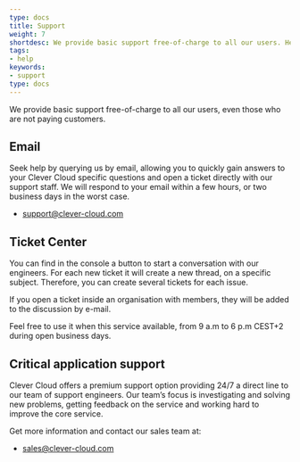 ```yaml
---
type: docs
title: Support
weight: 7
shortdesc: We provide basic support free-of-charge to all our users. Here's how to reach us
tags:
- help
keywords:
- support
type: docs
---
```


We provide basic support free-of-charge to all our users, even those who are not paying customers.

## Email

Seek help by querying us by email, allowing you to quickly gain answers to your Clever Cloud specific questions and open a ticket directly with our support staff. We will respond to your email within a few hours, or two business days in the worst case.

* <support@clever-cloud.com>

## Ticket Center

You can find in the console a button to start a conversation with our engineers. For each new ticket it will create a new thread, on a specific subject. Therefore, you can create several tickets for each issue.  

If you open a ticket inside an organisation with members, they will be added to the discussion by e-mail.

Feel free to use it when this service available, from 9 a.m to 6 p.m CEST+2 during open business days.

## Critical application support

Clever Cloud offers a premium support option providing 24/7 a direct line to our team of support engineers. Our team’s focus is investigating and solving new problems, getting feedback on the service and working hard to improve the core service.

Get more information and contact our sales team at:

* <sales@clever-cloud.com>
